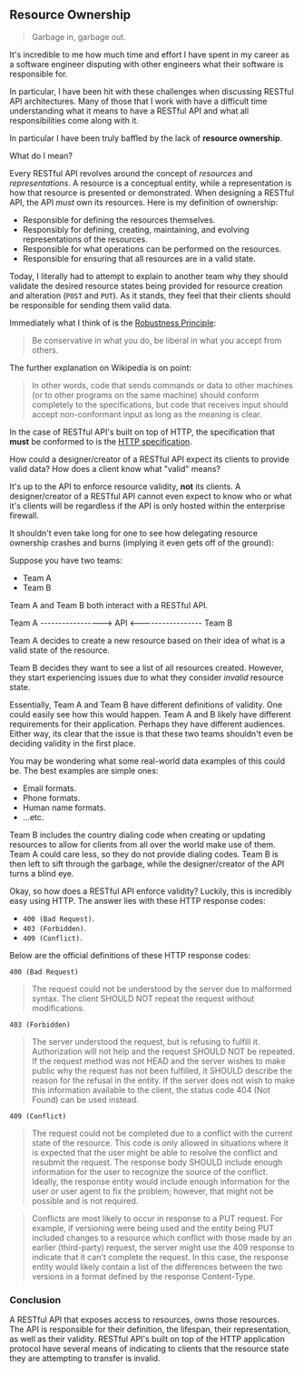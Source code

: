 ## Resource Ownership

>Garbage in, garbage out.

It's incredible to me how much time and effort I have spent in my career as a software engineer disputing with other engineers what their software is responsible for.

In particular, I have been hit with these challenges when discussing RESTful API architectures. Many of those that I work with have a difficult time understanding what it means to have a RESTful API and what all responsibilities come along with it.

In particular I have been truly baffled by the lack of **resource ownership**.

What do I mean?

Every RESTful API revolves around the concept of _resources_ and _representations_. A resource is a conceptual entity, while a representation is how that resource is presented or demonstrated. When designing a RESTful API, the API *must* own its resources. Here is my definition of ownership:

- Responsible for defining the resources themselves.
- Responsibly for defining, creating, maintaining, and evolving representations of the resources.
- Responsible for what operations can be performed on the resources.
- Responsible for ensuring that all resources are in a valid state.

Today, I literally had to attempt to explain to another team why they should validate  the desired resource states being provided for resource creation and alteration (`POST` and `PUT`). As it stands, they feel that their clients should be responsible for sending them valid data.

Immediately what I think of is the [Robustness Principle](https://en.wikipedia.org/wiki/Robustness_principle):

> Be conservative in what you do, be liberal in what you accept from others.

The further explanation on Wikipedia is on point:

>In other words, code that sends commands or data to other machines (or to other programs on the same machine) should conform completely to the specifications, but code that receives input should accept non-conformant input as long as the meaning is clear.

In the case of RESTful API's built on top of HTTP, the specification that **must** be conformed to is the [HTTP specification](https://tools.ietf.org/html/rfc2616).

How could a designer/creator of a RESTful API expect its clients to provide valid data? How does a client know what "valid" means?

It's up to the API to enforce resource validity, **not** its clients. A designer/creator of a RESTful API cannot even expect to know who or what it's clients will be regardless if the API is only hosted within the enterprise firewall.

It shouldn't even take long for one to see how delegating resource ownership crashes and burns (implying it even gets off of the ground):

Suppose you have two teams:

- Team A
- Team B

Team A and Team B both interact with a RESTful API.

Team A -----------------> API <----------------- Team B

Team A decides to create a new resource based on their idea of what is a valid state of the resource.

Team B decides they want to see a list of all resources created. However, they start experiencing issues due to what they consider _invalid_ resource state.

Essentially, Team A and Team B have different definitions of validity. One could easily see how this would happen. Team A and B likely have different requirements for their application. Perhaps they have different audiences. Either way, its clear that the issue is that these two teams shouldn't even be deciding validity in the first place.

You may be wondering what some real-world data examples of this could be. The best examples are simple ones:

- Email formats.
- Phone formats.
- Human name formats.
- ...etc.

Team B includes the country dialing code when creating or updating resources to allow for clients from all over the world make use of them. Team A could care less, so they do not provide dialing codes. Team B is then left to sift through the garbage, while the designer/creator of the API turns a blind eye.

Okay, so how does a RESTful API enforce validity? Luckily, this is incredibly easy using HTTP. The answer lies with these HTTP response codes:

- `400 (Bad Request)`.
- `403 (Forbidden)`.
- `409 (Conflict)`.

Below are the official definitions of these HTTP response codes:

`400 (Bad Request)`

> The request could not be understood by the server due to malformed
   syntax. The client SHOULD NOT repeat the request without
   modifications.

`403 (Forbidden)`

> The server understood the request, but is refusing to fulfill it.
   Authorization will not help and the request SHOULD NOT be repeated.
   If the request method was not HEAD and the server wishes to make
   public why the request has not been fulfilled, it SHOULD describe the
   reason for the refusal in the entity.  If the server does not wish to
   make this information available to the client, the status code 404
   (Not Found) can be used instead.

`409 (Conflict)`

> The request could not be completed due to a conflict with the current
   state of the resource. This code is only allowed in situations where
   it is expected that the user might be able to resolve the conflict
   and resubmit the request. The response body SHOULD include enough
   information for the user to recognize the source of the conflict.
   Ideally, the response entity would include enough information for the
   user or user agent to fix the problem; however, that might not be
   possible and is not required.

>Conflicts are most likely to occur in response to a PUT request. For
   example, if versioning were being used and the entity being PUT
   included changes to a resource which conflict with those made by an
   earlier (third-party) request, the server might use the 409 response
   to indicate that it can't complete the request. In this case, the
   response entity would likely contain a list of the differences
   between the two versions in a format defined by the response
   Content-Type.

### Conclusion

A RESTful API that exposes access to resources, owns those resources. The API is responsible for their definition, the lifespan, their representation, as well as their validity. RESTful API's built on top of the HTTP application protocol have several means of indicating to clients that the resource state they are attempting to transfer is invalid.

